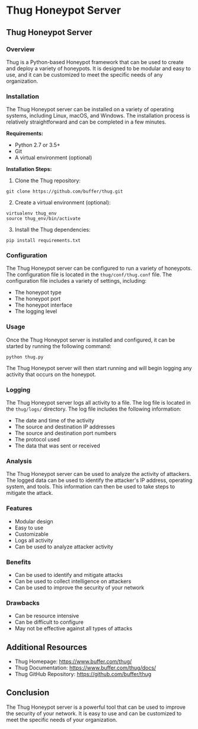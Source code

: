 # Thug Honeypot Server
## Thug Honeypot Server

### Overview

Thug is a Python-based Honeypot framework that can be used to create and deploy a variety of honeypots. It is designed to be modular and easy to use, and it can be customized to meet the specific needs of any organization. 

### Installation

The Thug Honeypot server can be installed on a variety of operating systems, including Linux, macOS, and Windows. The installation process is relatively straightforward and can be completed in a few minutes. 

**Requirements:**

* Python 2.7 or 3.5+
* Git
* A virtual environment (optional)

**Installation Steps:**

1. Clone the Thug repository:

```
git clone https://github.com/buffer/thug.git
```

2. Create a virtual environment (optional):

```
virtualenv thug_env
source thug_env/bin/activate
```

3. Install the Thug dependencies:

```
pip install requirements.txt
```

### Configuration

The Thug Honeypot server can be configured to run a variety of honeypots. The configuration file is located in the `thug/conf/thug.conf` file. The configuration file includes a variety of settings, including:

* The honeypot type
* The honeypot port
* The honeypot interface
* The logging level

### Usage

Once the Thug Honeypot server is installed and configured, it can be started by running the following command:

```
python thug.py
```

The Thug Honeypot server will then start running and will begin logging any activity that occurs on the honeypot.

### Logging

The Thug Honeypot server logs all activity to a file. The log file is located in the `thug/logs/` directory. The log file includes the following information:

* The date and time of the activity
* The source and destination IP addresses
* The source and destination port numbers
* The protocol used
* The data that was sent or received

### Analysis

The Thug Honeypot server can be used to analyze the activity of attackers. The logged data can be used to identify the attacker's IP address, operating system, and tools. This information can then be used to take steps to mitigate the attack.

### Features

* Modular design
* Easy to use
* Customizable
* Logs all activity
* Can be used to analyze attacker activity

### Benefits

* Can be used to identify and mitigate attacks
* Can be used to collect intelligence on attackers
* Can be used to improve the security of your network

### Drawbacks

* Can be resource intensive
* Can be difficult to configure
* May not be effective against all types of attacks

## Additional Resources

* Thug Homepage: https://www.buffer.com/thug/
* Thug Documentation: https://www.buffer.com/thug/docs/
* Thug GitHub Repository: https://github.com/buffer/thug

## Conclusion

The Thug Honeypot server is a powerful tool that can be used to improve the security of your network. It is easy to use and can be customized to meet the specific needs of your organization. 

